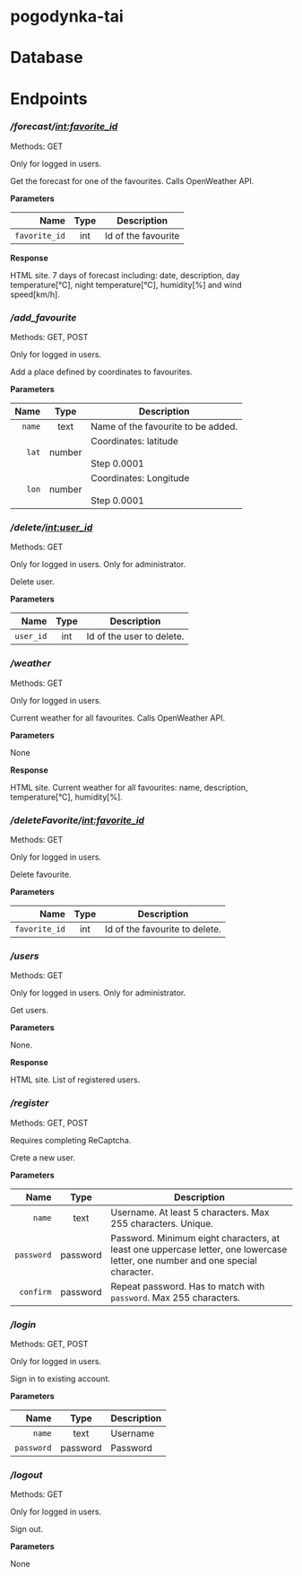 # pogodynka-tai


# Database

# Endpoints

### */forecast/<int:favorite_id>*

Methods: GET

Only for logged in users.

Get the forecast for one of the favourites. Calls OpenWeather API. 

**Parameters**

|      Name |  Type   | Description                           |
| ---------:|:-------:| ------------------------------------- |
|    `favorite_id` | int    | Id of the favourite    |

**Response**

HTML site. 7 days of forecast including: date, description, day temperature[°C], night temperature[°C], humidity[%] and wind speed[km/h].

### */add_favourite*

Methods: GET, POST

Only for logged in users.

Add a place defined by coordinates to favourites.

**Parameters**

|      Name |  Type   | Description                           |
| ---------:|:-------:| ------------------------------------- |
|    `name` | text    | Name of the favourite to be added.    |
|     `lat` | number  | Coordinates: latitude<br/><br/>Step 0.0001         |
|     `lon` | number  | Coordinates: Longitude<br/><br/>Step 0.0001        |

### */delete/<int:user_id>*

Methods: GET

Only for logged in users. Only for administrator.

Delete user.

**Parameters**

|      Name |  Type   | Description                           |
| ---------:|:-------:| ------------------------------------- |
|    `user_id` | int    | Id of the user to delete.    |

### */weather*

Methods: GET

Only for logged in users.

Current weather for all favourites. Calls OpenWeather API.

**Parameters**

None

**Response**

HTML site. Current weather for all favourites: name, description, temperature[°C], humidity[%].

### */deleteFavorite/<int:favorite_id>*

Methods: GET

Only for logged in users.

Delete favourite.

**Parameters**

|      Name |  Type   | Description                           |
| ---------:|:-------:| ------------------------------------- |
|    `favorite_id` | int    | Id of the favourite to delete.    |

### */users*

Methods: GET

Only for logged in users. Only for administrator.

Get users.

**Parameters**

None.

**Response**

HTML site. List of registered users.

### */register*

Methods: GET, POST

Requires completing ReCaptcha.

Crete a new user.

**Parameters**

|      Name |  Type   | Description                           |
| ---------:|:-------:| ------------------------------------- |
|    `name` | text    | Username. At least 5 characters. Max 255 characters. Unique.   |
|     `password` | password  | Password. Minimum eight characters, at least one uppercase letter, one lowercase letter, one number and one special character.         |
|     `confirm` | password  | Repeat password. Has to match with  `password`. Max 255 characters.     |

### */login*

Methods: GET, POST

Only for logged in users.

Sign in to existing account.

**Parameters**

|      Name |  Type   | Description                           |
| ---------:|:-------:| ------------------------------------- |
|    `name` | text    | Username  |
|     `password` | password  | Password        |

### */logout*

Methods: GET

Only for logged in users.

Sign out.

**Parameters**

None

